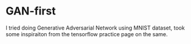 # GAN-first
I tried doing Generative Adversarial Network using MNIST dataset, took some inspiraiton from the tensorflow practice page on the same.
